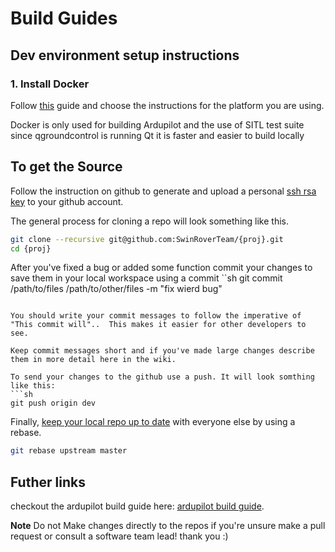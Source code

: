 # Build Guides

## Dev environment setup instructions

### 1. Install Docker
Follow [this](https://docs.docker.com/engine/install/) guide and choose the instructions for the platform you are using.

Docker is only used for building Ardupilot and the use of SITL test suite since qgroundcontrol is running Qt it is faster and easier to build locally

## To get the Source
Follow the instruction on github to generate and upload a personal [ssh rsa key](https://docs.github.com/en/authentication/connecting-to-github-with-ssh/generating-a-new-ssh-key-and-adding-it-to-the-ssh-agent) to your github account.

The general process for cloning a repo will look something like this.
```sh
git clone --recursive git@github.com:SwinRoverTeam/{proj}.git
cd {proj}
```

After you've fixed a bug or added some function commit your changes to save them in your local workspace using a commit
``sh
git commit /path/to/files /path/to/other/files -m "fix wierd bug"
```

You should write your commit messages to follow the imperative of "This commit will"..  This makes it easier for other developers to see.

Keep commit messages short and if you've made large changes describe them in more detail here in the wiki.

To send your changes to the github use a push. It will look somthing like this:
```sh
git push origin dev
```

Finally, [keep your local repo up to date](https://stefanbauer.me/articles/how-to-keep-your-git-fork-up-to-date) with everyone else by using a rebase.
```sh
git rebase upstream master
```

## Futher links
checkout the ardupilot build guide here:
[ardupilot build guide](ardupilot.md).

**Note**
Do not Make changes directly to the repos if you're unsure make a pull request or consult a software team lead! thank you :)
